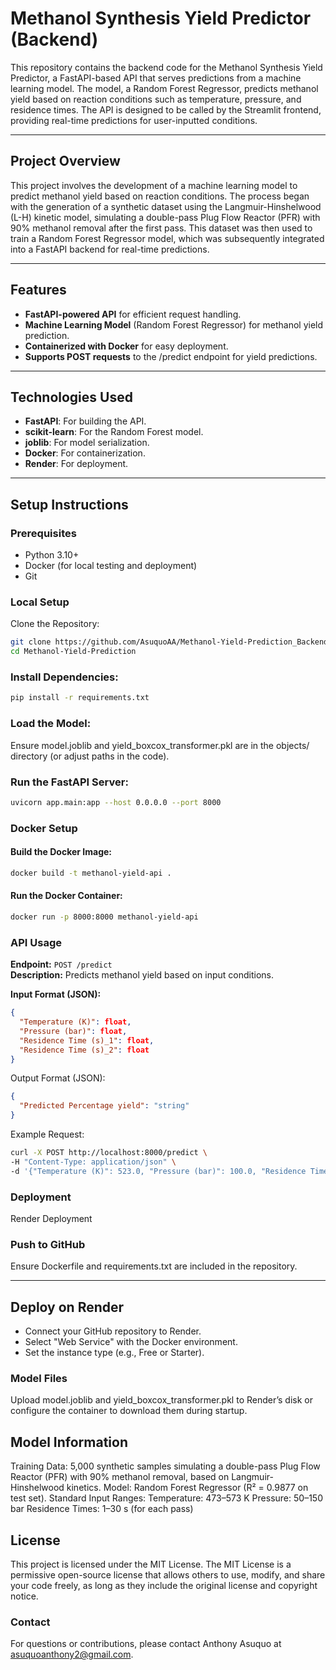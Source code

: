 # Methanol Synthesis Yield Predictor (Backend)
This repository contains the backend code for the Methanol Synthesis Yield Predictor, a FastAPI-based API that serves predictions from a machine learning model. The model, a Random Forest Regressor, predicts methanol yield based on reaction conditions such as temperature, pressure, and residence times. The API is designed to be called by the Streamlit frontend, providing real-time predictions for user-inputted conditions.

---

## Project Overview
This project involves the development of a machine learning model to predict methanol yield based on reaction conditions. The process began with the generation of a synthetic dataset using the Langmuir-Hinshelwood (L-H) kinetic model, simulating a double-pass Plug Flow Reactor (PFR) with 90% methanol removal after the first pass. This dataset was then used to train a Random Forest Regressor model, which was subsequently integrated into a FastAPI backend for real-time predictions.

---

## Features
- **FastAPI-powered API** for efficient request handling.
- **Machine Learning Model** (Random Forest Regressor) for methanol yield prediction.
- **Containerized with Docker** for easy deployment.
- **Supports POST requests** to the /predict endpoint for yield predictions.

---

## Technologies Used
- **FastAPI**: For building the API.
- **scikit-learn**: For the Random Forest model.
- **joblib**: For model serialization.
- **Docker**: For containerization.
- **Render**: For deployment.

---

## Setup Instructions
### Prerequisites
- Python 3.10+
- Docker (for local testing and deployment)
- Git

### Local Setup
Clone the Repository:
```bash
git clone https://github.com/AsuquoAA/Methanol-Yield-Prediction_Backend.git
cd Methanol-Yield-Prediction
```

### Install Dependencies:
```bash
pip install -r requirements.txt
```

### Load the Model:
Ensure model.joblib and yield_boxcox_transformer.pkl are in the objects/ directory (or adjust paths in the code).


### Run the FastAPI Server:
```bash
uvicorn app.main:app --host 0.0.0.0 --port 8000
```

### Docker Setup
#### Build the Docker Image:
```bash
docker build -t methanol-yield-api .
```

#### Run the Docker Container:
```bash
docker run -p 8000:8000 methanol-yield-api
```


### API Usage
**Endpoint:** `POST /predict`  
**Description:** Predicts methanol yield based on input conditions.

**Input Format (JSON):**
```json
{
  "Temperature (K)": float,
  "Pressure (bar)": float,
  "Residence Time (s)_1": float,
  "Residence Time (s)_2": float
}
```

Output Format (JSON):
```json
{
  "Predicted Percentage yield": "string"
}
```

Example Request:
```bash
curl -X POST http://localhost:8000/predict \
-H "Content-Type: application/json" \
-d '{"Temperature (K)": 523.0, "Pressure (bar)": 100.0, "Residence Time (s)_1": 10.0, "Residence Time (s)_2": 8.0}'
```

### Deployment
Render Deployment

### Push to GitHub
Ensure Dockerfile and requirements.txt are included in the repository.

---

## Deploy on Render
- Connect your GitHub repository to Render.
- Select "Web Service" with the Docker environment.
- Set the instance type (e.g., Free or Starter).


### Model Files
Upload model.joblib and yield_boxcox_transformer.pkl to Render’s disk or configure the container to download them during startup.



## Model Information
Training Data: 5,000 synthetic samples simulating a double-pass Plug Flow Reactor (PFR) with 90% methanol removal, based on Langmuir-Hinshelwood kinetics.
Model: Random Forest Regressor (R² = 0.9877 on test set).
Standard Input Ranges:
Temperature: 473–573 K
Pressure: 50–150 bar
Residence Times: 1–30 s (for each pass)



## License
This project is licensed under the MIT License. The MIT License is a permissive open-source license that allows others to use, modify, and share your code freely, as long as they include the original license and copyright notice.

### Contact
For questions or contributions, please contact Anthony Asuquo at asuquoanthony2@gmail.com.
